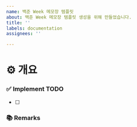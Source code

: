 ```yaml
---
name: 백준 Week 메모장 템플릿
about: 백준 Week 메모장 템플릿 생성을 위해 만들었습니다.
title: ''
labels: documentation
assignees: ''

---
```


# ⚙  개요
<!-- 이슈에 할당된 정보 한 줄 요약 -->

### ✅ Implement TODO
<!-- 이슈에 할당된 TODO (PR할 때는 모두 체크 상태) -->
- [ ]
### 📚 Remarks
<!-- 기능 공부 비고사항 -->
